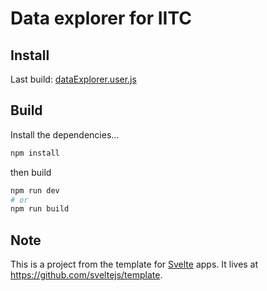 # Data explorer for IITC

## Install

Last build: [dataExplorer.user.js](https://github.com/le-jeu/iitc-data-explorer/raw/dist/dataExplorer.user.js)

## Build

Install the dependencies...

```bash
npm install
```

then build

```bash
npm run dev
# or
npm run build
```

## Note

This is a project from the template for [Svelte](https://svelte.dev) apps. It lives at https://github.com/sveltejs/template.

